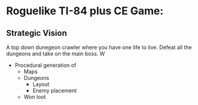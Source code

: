 # Roguelike TI-84 plus CE Game:
## Strategic Vision
A top down dunegeon crawler where you have one life to live. Defeat all the dungeons and take on the main boss. W

* Procedural generation of
  * Maps
  * Dungeons
    * Layout
    * Enemy placement
  * Won loot
